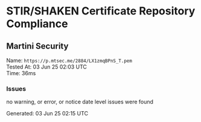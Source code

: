 # STIR/SHAKEN Certificate Repository Compliance

## Martini Security

Name: `https://p.mtsec.me/2884/LX1zmqBPnS_T.pem`\
Tested At: 03 Jun 25 02:03 UTC\
Time: 36ms

### Issues

no warning, or error, or notice date level issues were found

Generated: 03 Jun 25 02:15 UTC